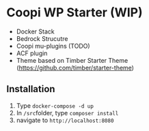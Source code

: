 # Coopi WP Starter (WIP)

- Docker Stack
- Bedrock Strucutre
- Coopi mu-plugins (TODO)
- ACF plugin
- Theme based on Timber Starter Theme (https://github.com/timber/starter-theme)

## Installation

1. Type `docker-compose -d up`
2. In `/src`folder, type `composer install`
3. navigate to `http://localhost:8080`
